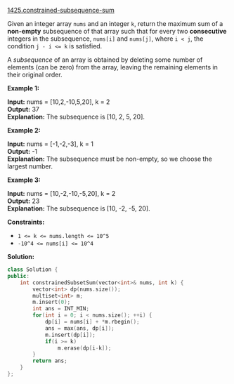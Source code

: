 [1425.constrained-subsequence-sum](https://leetcode.com/problems/constrained-subsequence-sum/)  

Given an integer array `nums` and an integer `k`, return the maximum sum of a **non-empty** subsequence of that array such that for every two **consecutive** integers in the subsequence, `nums[i]` and `nums[j]`, where `i < j`, the condition `j - i <= k` is satisfied.

A _subsequence_ of an array is obtained by deleting some number of elements (can be zero) from the array, leaving the remaining elements in their original order.

**Example 1:**

  
**Input:** nums = \[10,2,-10,5,20\], k = 2  
**Output:** 37  
**Explanation:** The subsequence is \[10, 2, 5, 20\].  

**Example 2:**

  
**Input:** nums = \[-1,-2,-3\], k = 1  
**Output:** -1  
**Explanation:** The subsequence must be non-empty, so we choose the largest number.  

**Example 3:**

  
**Input:** nums = \[10,-2,-10,-5,20\], k = 2  
**Output:** 23  
**Explanation:** The subsequence is \[10, -2, -5, 20\].  

**Constraints:**

*   `1 <= k <= nums.length <= 10^5`
*   `-10^4 <= nums[i] <= 10^4`  



**Solution:**  

```cpp
class Solution {
public:
    int constrainedSubsetSum(vector<int>& nums, int k) {
        vector<int> dp(nums.size());
        multiset<int> m;
        m.insert(0);
        int ans = INT_MIN;
        for(int i = 0; i < nums.size(); ++i) {
            dp[i] = nums[i] + *m.rbegin();
            ans = max(ans, dp[i]);
            m.insert(dp[i]);
            if(i >= k)
                m.erase(dp[i-k]);
        }
        return ans;
    }
};
```
      